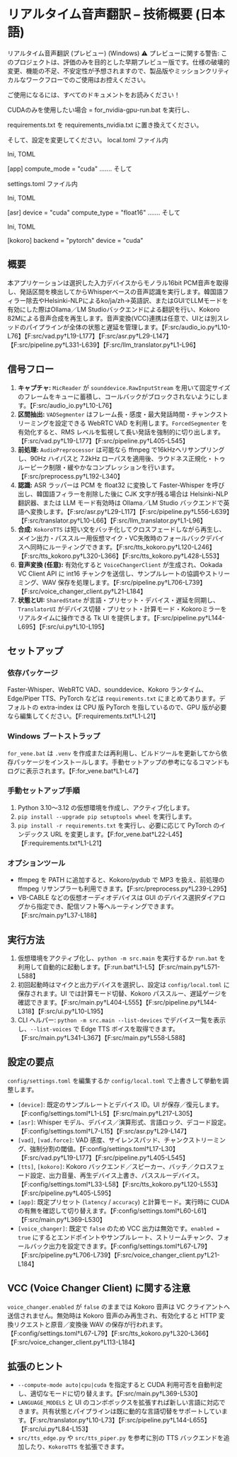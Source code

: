# リアルタイム音声翻訳 – 技術概要 (日本語)

リアルタイム音声翻訳 (プレビュー) (Windows)
⚠️ プレビューに関する警告: このプロジェクトは、評価のみを目的とした早期プレビュー版です。仕様の破壊的変更、機能の不足、不安定性が予想されますので、製品版やミッションクリティカルなワークフローでのご使用はお控えください。

ご使用になるには、すべてのドキュメントをお読みください！

CUDAのみを使用したい場合 = for_nvidia-gpu-run.bat を実行し、

requirements.txt を requirements_nvidia.txt に置き換えてください。

そして、設定を変更してください。
local.toml ファイル内

Ini, TOML

[app]
compute_mode = "cuda"
.......
そして

settings.toml ファイル内

Ini, TOML

[asr]
device = "cuda"
compute_type = "float16"
.......
そして

Ini, TOML

[kokoro]
backend = "pytorch"
device = "cuda"

## 概要
本アプリケーションは選択した入力デバイスからモノラル16bit PCM音声を取得し、発話区間を検出してからWhisperベースの音声認識を実行します。韓国語フィラー除去やHelsinki-NLPによるko/ja/zh→英語訳、またはGUIでLLMモードを有効にした際はOllama／LM Studioバックエンドによる翻訳を行い、Kokoro 82Mによる音声合成を再生します。音声変換(VCC)連携は任意で、UIとは別スレッドのパイプラインが全体の状態と遅延を管理します。【F:src/audio_io.py†L10-L76】【F:src/vad.py†L19-L177】【F:src/asr.py†L29-L147】【F:src/pipeline.py†L331-L639】【F:src/llm_translator.py†L1-L96】

## 信号フロー
1. **キャプチャ:** `MicReader` が `sounddevice.RawInputStream` を用いて固定サイズのフレームをキューに蓄積し、コールバックがブロックされないようにします。【F:src/audio_io.py†L10-L76】
2. **区間抽出:** `VADSegmenter` はフレーム長・感度・最大発話時間・チャンクストリーミングを設定できる WebRTC VAD を利用します。`ForcedSegmenter` を有効化すると、RMS レベルを監視して長い発話を強制的に切り出します。【F:src/vad.py†L19-L177】【F:src/pipeline.py†L405-L545】
3. **前処理:** `AudioPreprocessor` は可能なら ffmpeg で16kHzへリサンプリングし、90Hz ハイパスと 7.2kHz ローパスを適用後、ラウドネス正規化・トゥルーピーク制限・緩やかなコンプレッションを行います。【F:src/preprocess.py†L192-L340】
4. **認識:** ASR ラッパーは PCM を float32 に変換して Faster-Whisper を呼び出し、韓国語フィラーを削除した後に CJK 文字が残る場合は Helsinki-NLP 翻訳器、または LLM モード有効時は Ollama／LM Studio バックエンドで英語へ変換します。【F:src/asr.py†L29-L117】【F:src/pipeline.py†L556-L639】【F:src/translator.py†L10-L66】【F:src/llm_translator.py†L1-L96】
5. **合成:** `KokoroTTS` は短い文をバッチ化してクロスフェードしながら再生し、メイン出力・パススルー用仮想マイク・VC失敗時のフォールバックデバイスへ同時にルーティングできます。【F:src/tts_kokoro.py†L120-L246】【F:src/tts_kokoro.py†L320-L366】【F:src/tts_kokoro.py†L428-L553】
6. **音声変換 (任意):** 有効化すると `VoiceChangerClient` が生成され、Ookada VC Client API に int16 チャンクを送信し、サンプルレートの協調やストリーミング、WAV 保存を処理します。【F:src/pipeline.py†L706-L739】【F:src/voice_changer_client.py†L21-L184】
7. **状態とUI:** `SharedState` が言語・プリセット・デバイス・遅延を同期し、`TranslatorUI` がデバイス切替・プリセット・計算モード・Kokoroミラーをリアルタイムに操作できる Tk UI を提供します。【F:src/pipeline.py†L144-L695】【F:src/ui.py†L10-L195】

## セットアップ
### 依存パッケージ
Faster-Whisper、WebRTC VAD、sounddevice、Kokoro ランタイム、Edge/Piper TTS、PyTorch などは `requirements.txt` にまとめてあります。デフォルトの extra-index は CPU 版 PyTorch を指しているので、GPU 版が必要なら編集してください。【F:requirements.txt†L1-L21】

### Windows ブートストラップ
`for_vene.bat` は `.venv` を作成または再利用し、ビルドツールを更新してから依存パッケージをインストールします。手動セットアップの参考になるコマンドもログに表示されます。【F:for_vene.bat†L1-L47】

### 手動セットアップ手順
1. Python 3.10〜3.12 の仮想環境を作成し、アクティブ化します。
2. `pip install --upgrade pip setuptools wheel` を実行します。
3. `pip install -r requirements.txt` を実行し、必要に応じて PyTorch のインデックス URL を変更します。【F:for_vene.bat†L22-L45】【F:requirements.txt†L1-L21】

### オプションツール
- ffmpeg を PATH に追加すると、Kokoro/pydub で MP3 を扱え、前処理の ffmpeg リサンプラーも利用できます。【F:src/preprocess.py†L239-L295】
- VB-CABLE などの仮想オーディオデバイスは GUI のデバイス選択ダイアログから指定でき、配信ソフト等へルーティングできます。【F:src/main.py†L37-L188】

## 実行方法
1. 仮想環境をアクティブ化し、`python -m src.main` を実行するか `run.bat` を利用して自動的に起動します。【F:run.bat†L1-L5】【F:src/main.py†L571-L588】
2. 初回起動時はマイクと出力デバイスを選択し、設定は `config/local.toml` に保存されます。UI では計算モード切替、Kokoro パススルー、遅延ゲージを確認できます。【F:src/main.py†L404-L555】【F:src/pipeline.py†L144-L318】【F:src/ui.py†L10-L195】
3. CLI ヘルパー: `python -m src.main --list-devices` でデバイス一覧を表示し、`--list-voices` で Edge TTS ボイスを取得できます。【F:src/main.py†L341-L367】【F:src/main.py†L558-L588】

## 設定の要点
`config/settings.toml` を編集するか `config/local.toml` で上書きして挙動を調整します。
- `[device]`: 既定のサンプルレートとデバイス ID。UI が保存／復元します。【F:config/settings.toml†L1-L5】【F:src/main.py†L217-L305】
- `[asr]`: Whisper モデル、デバイス／演算形式、言語ロック、デコード設定。【F:config/settings.toml†L7-L15】【F:src/asr.py†L29-L147】
- `[vad]`, `[vad.force]`: VAD 感度、サイレンスパッド、チャンクストリーミング、強制分割の閾値。【F:config/settings.toml†L17-L30】【F:src/vad.py†L19-L177】【F:src/pipeline.py†L405-L545】
- `[tts]`, `[kokoro]`: Kokoro バックエンド／スピーカー、バッチ／クロスフェード設定、出力音量、再生デバイス上書き、パススルーデバイス。【F:config/settings.toml†L33-L58】【F:src/tts_kokoro.py†L120-L553】【F:src/pipeline.py†L405-L595】
- `[app]`: 既定プリセット (`latency` / `accuracy`) と計算モード。実行時に CUDA の有無を確認して切り替えます。【F:config/settings.toml†L60-L61】【F:src/main.py†L369-L530】
- `[voice_changer]`: 既定で `false` のため VCC 出力は無効です。`enabled = true` にするとエンドポイントやサンプルレート、ストリームチャンク、フォールバック出力を設定できます。【F:config/settings.toml†L67-L79】【F:src/pipeline.py†L706-L739】【F:src/voice_changer_client.py†L21-L184】

## VCC (Voice Changer Client) に関する注意
`voice_changer.enabled` が `false` のままでは Kokoro 音声は VC クライアントへ送信されません。無効時は Kokoro 音声のみ再生され、有効化すると HTTP 変換リクエストと原音／変換後 WAV の保存が行われます。【F:config/settings.toml†L67-L79】【F:src/tts_kokoro.py†L320-L366】【F:src/voice_changer_client.py†L113-L184】

## 拡張のヒント
- `--compute-mode auto|cpu|cuda` を指定すると CUDA 利用可否を自動判定し、適切なモードに切り替えます。【F:src/main.py†L369-L530】
- `LANGUAGE_MODELS` と UI のコンボボックスを拡張すれば新しい言語に対応できます。共有状態とパイプラインは既に動的な言語切替をサポートしています。【F:src/translator.py†L10-L73】【F:src/pipeline.py†L144-L655】【F:src/ui.py†L84-L153】
- `src/tts_edge.py` や `src/tts_piper.py` を参考に別の TTS バックエンドを追加したり、`KokoroTTS` を拡張できます。
